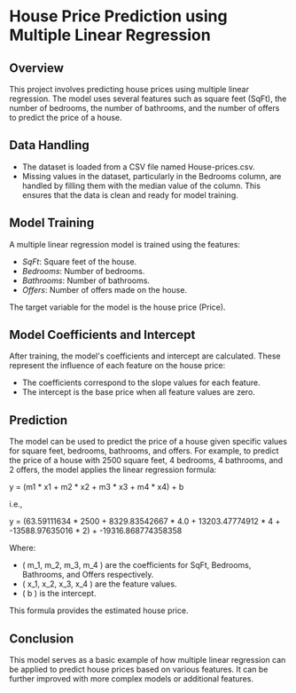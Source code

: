 
# House Price Prediction using Multiple Linear Regression

## Overview

This project involves predicting house prices using multiple linear regression. The model uses several features such as square feet (SqFt), the number of bedrooms, the number of bathrooms, and the number of offers to predict the price of a house.

## Data Handling

- The dataset is loaded from a CSV file named House-prices.csv.
- Missing values in the dataset, particularly in the Bedrooms column, are handled by filling them with the median value of the column. This ensures that the data is clean and ready for model training.

## Model Training

A multiple linear regression model is trained using the features:
- *SqFt*: Square feet of the house.
- *Bedrooms*: Number of bedrooms.
- *Bathrooms*: Number of bathrooms.
- *Offers*: Number of offers made on the house.

The target variable for the model is the house price (Price).

## Model Coefficients and Intercept

After training, the model's coefficients and intercept are calculated. These represent the influence of each feature on the house price:
- The coefficients correspond to the slope values for each feature.
- The intercept is the base price when all feature values are zero.

## Prediction

The model can be used to predict the price of a house given specific values for square feet, bedrooms, bathrooms, and offers. For example, to predict the price of a house with 2500 square feet, 4 bedrooms, 4 bathrooms, and 2 offers, the model applies the linear regression formula:

y = (m1 * x1 + m2 * x2 + m3 * x3 + m4 * x4) + b

i.e.,

y = (63.59111634 * 2500 + 8329.83542667 * 4.0 + 13203.47774912 * 4 + -13588.97635016 * 2) + -19316.868774358358

Where:
- \( m_1, m_2, m_3, m_4 \) are the coefficients for SqFt, Bedrooms, Bathrooms, and Offers respectively.
- \( x_1, x_2, x_3, x_4 \) are the feature values.
- \( b \) is the intercept.

This formula provides the estimated house price.

## Conclusion

This model serves as a basic example of how multiple linear regression can be applied to predict house prices based on various features. It can be further improved with more complex models or additional features.
